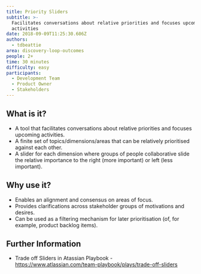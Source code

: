 ```yaml
---
title: Priority Sliders
subtitle: >-
  Facilitates conversations about relative priorities and focuses upcoming
  activities
date: 2018-09-09T11:25:30.606Z
authors:
  - tdbeattie
area: discovery-loop-outcomes
people: 2+
time: 30 minutes
difficulty: easy
participants:
  - Development Team
  - Product Owner
  - Stakeholders
---
```

## What is it?

* A tool that facilitates conversations about relative priorities and focuses upcoming activities.
* A finite set of topics/dimensions/areas that can be relatively prioritised against each other.
* A slider for each dimension where groups of people collaborative slide the relative importance to the right (more important) or left (less important).



## Why use it?

* Enables an alignment and consensus on areas of focus.
* Provides clarifications across stakeholder groups of motivations and desires.
* Can be used as a filtering mechanism for later prioritisation (of, for example, product backlog items).



## Further Information

* Trade off Sliders in Atassian Playbook - https://www.atlassian.com/team-playbook/plays/trade-off-sliders
